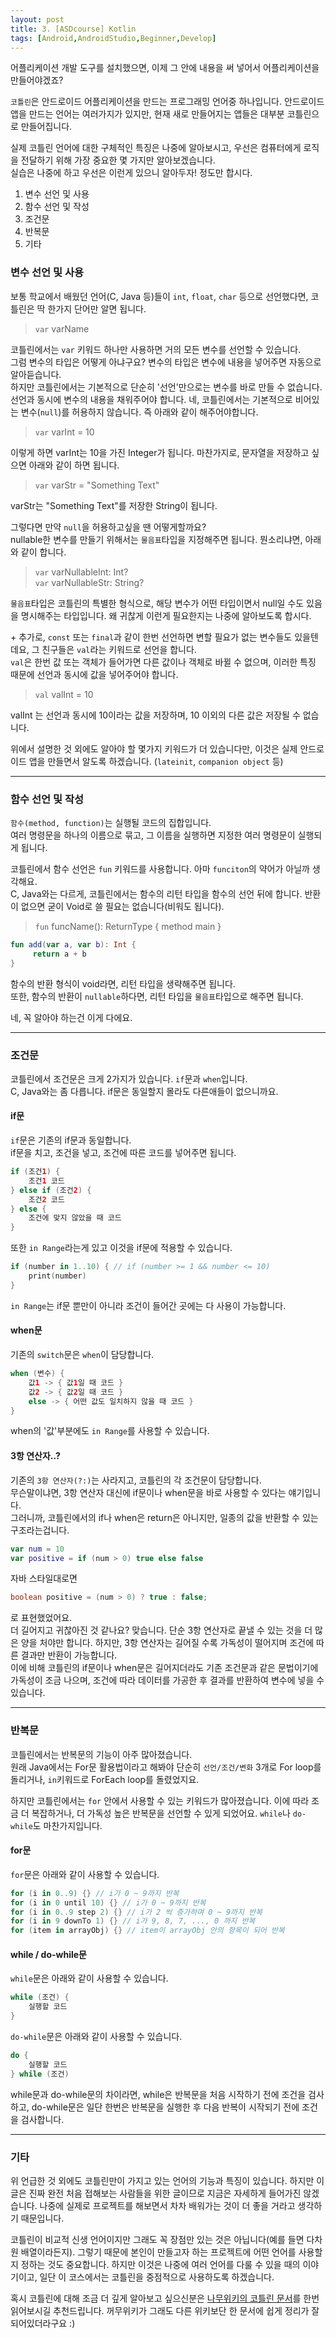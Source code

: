 ```yaml
---
layout: post
title: 3. [ASDcourse] Kotlin
tags: [Android,AndroidStudio,Beginner,Develop]
---
```

어플리케이션 개발 도구를 설치했으면, 이제 그 안에 내용을 써 넣어서 어플리케이션을 만들어야겠죠?

`코틀린`은 안드로이드 어플리케이션을 만드는 프로그래밍 언어중 하나입니다. 안드로이드 앱을 만드는 언어는 여러가지가 있지만, 현재 새로 만들어지는 앱들은 대부분 코틀린으로 만들어집니다.

실제 코틀린 언어에 대한 구체적인 특징은 나중에 알아보시고, 우선은 컴퓨터에게 로직을 전달하기 위해 가장 중요한 몇 가지만 알아보겠습니다.  
실습은 나중에 하고 우선은 이런게 있으니 알아두자! 정도만 합시다.

1. 변수 선언 및 사용
2. 함수 선언 및 작성
3. 조건문
4. 반복문
5. 기타

### 변수 선언 및 사용
보통 학교에서 배웠던 언어(C, Java 등)들이 `int`, `float`, `char` 등으로 선언했다면, 코틀린은 딱 한가지 단어만 알면 됩니다.  
> `var` varName  

코틀린에서는 `var` 키워드 하나만 사용하면 거의 모든 변수를 선언할 수 있습니다.  
그럼 변수의 타입은 어떻게 아냐구요? 변수의 타입은 변수에 내용을 넣어주면 자동으로 알아듣습니다.  
하지만 코틀린에서는 기본적으로 단순히 '선언'만으로는 변수를 바로 만들 수 없습니다. 선언과 동시에 변수의 내용을 채워주어야 합니다. 네, 코틀린에서는 기본적으로 비어있는 변수(`null`)를 허용하지 않습니다. 즉 아래와 같이 해주어야합니다.
> `var` varInt = 10

이렇게 하면 varInt는 10을 가진 Integer가 됩니다. 마찬가지로, 문자열을 저장하고 싶으면 아래와 같이 하면 됩니다.
> `var` varStr = "Something Text"

varStr는 "Something Text"를 저장한 String이 됩니다.

그렇다면 만약 `null`을 허용하고싶을 땐 어떻게할까요?  
nullable한 변수를 만들기 위해서는 `물음표`타입을 지정해주면 됩니다. 뭔소리냐면, 아래와 같이 합니다.
> `var` varNullableInt: Int?  
> `var` varNullableStr: String?

`물음표`타입은 코틀린의 특별한 형식으로, 해당 변수가 어떤 타입이면서 null일 수도 있음을 명시해주는 타입입니다.  왜 귀찮게 이런게 필요한지는 나중에 알아보도록 합시다.

\+ 추가로, `const` 또는 `final`과 같이 한번 선언하면 변할 필요가 없는 변수들도 있을텐데요, 그 친구들은 `val`라는 키워드로 선언을 합니다.  
`val`은 한번 값 또는 객체가 들어가면 다른 값이나 객체로 바뀔 수 없으며, 이러한 특징 때문에 선언과 동시에 값을 넣어주어야 합니다.
> `val` valInt = 10

valInt 는 선언과 동시에 10이라는 값을 저장하며, 10 이외의 다른 값은 저장될 수 없습니다.

위에서 설명한 것 외에도 알아야 할 몇가지 키워드가 더 있습니다만, 이것은 실제 안드로이드 앱을 만들면서 알도록 하겠습니다. (`lateinit`, `companion object` 등)

---
### 함수 선언 및 작성
`함수(method, function)`는 실행될 코드의 집합입니다.  
여러 명령문을 하나의 이름으로 묶고, 그 이름을 실행하면 지정한 여러 명령문이 실행되게 됩니다.

코틀린에서 함수 선언은 `fun` 키워드를 사용합니다. 아마 `funciton`의 약어가 아닐까 생각해요.  
C, Java와는 다르게, 코틀린에서는 함수의 리턴 타입을 함수의 선언 뒤에 합니다. 반환이 없으면 굳이 Void로 쓸 필요는 없습니다(비워도 됩니다).
> `fun` funcName(): ReturnType { method main }  
```kotlin
fun add(var a, var b): Int {
     return a + b 
}
```

함수의 반환 형식이 void라면, 리턴 타입을 생략해주면 됩니다.  
또한, 함수의 반환이 `nullable`하다면, 리턴 타입을 `물음표`타입으로 해주면 됩니다.

네, 꼭 알아야 하는건 이게 다에요.

---
### 조건문
코틀린에서 조건문은 크게 2가지가 있습니다. `if`문과 `when`입니다.  
C, Java와는 좀 다릅니다. if문은 동일할지 몰라도 다른애들이 없으니까요.

#### if문
`if`문은 기존의 if문과 동일합니다.  
if문을 치고, 조건을 넣고, 조건에 따른 코드를 넣어주면 됩니다.  
```kotlin
if (조건1) {
    조건1 코드
} else if (조건2) {
    조건2 코드
} else {
    조건에 맞지 않았을 때 코드
}
```
또한 `in Range`라는게 있고 이것을 if문에 적용할 수 있습니다.
```kotlin
if (number in 1..10) { // if (number >= 1 && number <= 10)
    print(number)
}
```
`in Range`는 if문 뿐만이 아니라 조건이 들어간 곳에는 다 사용이 가능합니다.

#### when문
기존의 `switch`문은 `when`이 담당합니다.
```kotlin
when (변수) {
    값1 -> { 값1일 때 코드 }
    값2 -> { 값2일 때 코드 }
    else -> { 어떤 값도 일치하지 않을 때 코드 }
}
```
when의 '값'부분에도 `in Range`를 사용할 수 있습니다.

#### 3항 연산자..?
기존의 `3항 연산자(?:)`는 사라지고, 코틀린의 각 조건문이 담당합니다.  
무슨말이냐면, 3항 연산자 대신에 if문이나 when문을 바로 사용할 수 있다는 얘기입니다.  
그러니까, 코틀린에서의 if나 when은 return은 아니지만, 일종의 값을 반환할 수 있는 구조라는겁니다.
```kotlin
var num = 10
var positive = if (num > 0) true else false
```
자바 스타일대로면 
```java
boolean positive = (num > 0) ? true : false;
``` 
로 표현했었어요.  
더 길어지고 귀찮아진 것 같나요? 맞습니다. 단순 3항 연산자로 끝낼 수 있는 것을 더 많은 양을 처야만 합니다. 하지만, 3항 연산자는 길어질 수록 가독성이 떨어지며 조건에 따른 결과만 반환이 가능합니다.  
이에 비해 코틀린의 if문이나 when문은 길어지더라도 기존 조건문과 같은 문법이기에 가독성이 조금 나으며, 조건에 따라 데이터를 가공한 후 결과를 반환하여 변수에 넣을 수 있습니다.

---
### 반복문
코틀린에서는 반복문의 기능이 아주 많아졌습니다.  
원래 Java에서는 For문 활용법이라고 해봐야 단순히 `선언/조건/변화` 3개로 For loop를 돌리거나, `in`키워드로 ForEach loop를 돌렸었지요.

하지만 코틀린에서는 `for` 안에서 사용할 수 있는 키워드가 많아졌습니다. 이에 따라 조금 더 복잡하거나, 더 가독성 높은 반복문을 선언할 수 있게 되었어요. `while`나 `do-while`도 마찬가지입니다.

#### for문
`for`문은 아래와 같이 사용할 수 있습니다.
```kotlin
for (i in 0..9) {} // i가 0 ~ 9까지 반복
for (i in 0 until 10) {} // i가 0 ~ 9까지 반복
for (i in 0..9 step 2) {} // i가 2 씩 증가하며 0 ~ 9까지 반복
for (i in 9 downTo 1) {} // i가 9, 8, 7, ..., 0 까지 반복
for (item in arrayObj) {} // item이 arrayObj 안의 항목이 되어 반복
```

#### while / do-while문
`while`문은 아래와 같이 사용할 수 있습니다.
```kotlin
while (조건) {
    실행할 코드
}
```

`do-while`문은 아래와 같이 사용할 수 있습니다.
```kotlin
do {
    실행할 코드
} while (조건)
```
while문과 do-while문의 차이라면, while은 반복문을 처음 시작하기 전에 조건을 검사하고, do-while문은 일단 한번은 반복문을 실행한 후 다음 반복이 시작되기 전에 조건을 검사합니다.

---
### 기타
위 언급한 것 외에도 코틀린만이 가지고 있는 언어의 기능과 특징이 있습니다. 하지만 이 글은 진짜 완전 처음 접해보는 사람들을 위한 글이므로 지금은 자세하게 들어가진 않겠습니다. 나중에 실제로 프로젝트를 해보면서 차차 배워가는 것이 더 좋을 거라고 생각하기 때문입니다.

코틀린이 비교적 신생 언어이지만 그래도 꼭 장점만 있는 것은 아닙니다(예를 들면 다차원 배열이라든지). 그렇기 때문에 본인이 만들고자 하는 프로젝트에 어떤 언어를 사용할지 정하는 것도 중요합니다. 하지만 이것은 나중에 여러 언어를 다룰 수 있을 때의 이야기이고, 일단 이 코스에서는 코틀린을 중점적으로 사용하도록 하겠습니다.

혹시 코틀린에 대해 조금 더 깊게 알아보고 싶으신분은 [나무위키의 코틀린 문서](https://namu.wiki/w/Kotlin)를 한번 읽어보시길 추천드립니다. 꺼무위키가 그래도 다른 위키보단 한 문서에 쉽게 정리가 잘 되어있더라구요 :)